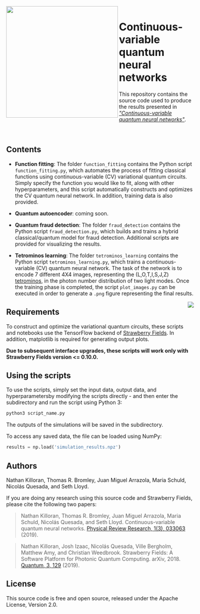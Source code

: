 <img align="left" src="https://github.com/XanaduAI/quantum-neural-networks/blob/master/static/tetronimo.png" width=300px>

# Continuous-variable quantum neural networks

This repository contains the source code used to produce the results presented in [*"Continuous-variable quantum neural networks"*](https://arxiv.org/abs/1806.06871).

<br/>

## Contents

<!-- <p align="center">
	<img src="https://github.com/XanaduAI/quantum-neural-networks/blob/master/static/function_fitting.png">
</p> -->

* **Function fitting**: The folder `function_fitting` contains the Python script `function_fitting.py`, which automates the process of fitting classical functions using continuous-variable (CV) variational quantum circuits. Simply specify the function you would like to fit, along with other hyperparameters, and this script automatically constructs and optimizes the CV quantum neural network. In addition, training data is also provided.

* **Quantum autoencoder**: coming soon.

* **Quantum fraud detection**: The folder `fraud_detection` contains the Python script `fraud_detection.py`, which builds and trains a hybrid classical/quantum model for fraud detection. Additional scripts are provided for visualizing the results.

* **Tetrominos learning**: The folder `tetrominos_learning` contains the Python script `tetrominos_learning.py`, which trains a continuous-variable (CV) quantum neural network. The task of the network is to encode 7 different 4X4 images, representing the (L,O,T,I,S,J,Z) [tetrominos](https://en.wikipedia.org/wiki/Tetromino), in the photon number distribution of two light modes. Once the training phase is completed, the script `plot_images.py` can be executed in order to generate a `.png` figure representing the final results.

<img align='right' src="https://github.com/XanaduAI/quantum-neural-networks/blob/master/static/tetronimo_gif.gif">


## Requirements

To construct and optimize the variational quantum circuits, these scripts and notebooks use the TensorFlow backend of [Strawberry Fields](https://github.com/XanaduAI/strawberryfields). In addition, matplotlib is required for generating output plots.

**Due to subsequent interface upgrades, these scripts will work only with Strawberry Fields version <= 0.10.0.**


## Using the scripts

To use the scripts, simply set the input data, output data, and hyperparametersby modifying the scripts directly - and then enter the subdirectory and run the script using Python 3:

```bash
python3 script_name.py
```

The outputs of the simulations will be saved in the subdirectory.

To access any saved data, the file can be loaded using NumPy:

```python
results = np.load('simulation_results.npz')
```

## Authors

Nathan Killoran, Thomas R. Bromley, Juan Miguel Arrazola, Maria Schuld, Nicolás Quesada, and Seth Lloyd.

If you are doing any research using this source code and Strawberry Fields, please cite the following two papers:

> Nathan Killoran, Thomas R. Bromley, Juan Miguel Arrazola, Maria Schuld, Nicolás Quesada, and Seth Lloyd. Continuous-variable quantum neural networks. [Physical Review Research, 1(3), 033063](https://doi.org/10.1103/PhysRevResearch.1.033063) (2019).

> Nathan Killoran, Josh Izaac, Nicolás Quesada, Ville Bergholm, Matthew Amy, and Christian Weedbrook. Strawberry Fields: A Software Platform for Photonic Quantum Computing. arXiv, 2018. [Quantum, 3, 129](https://quantum-journal.org/papers/q-2019-03-11-129/) (2019).

## License

This source code is free and open source, released under the Apache License, Version 2.0.
